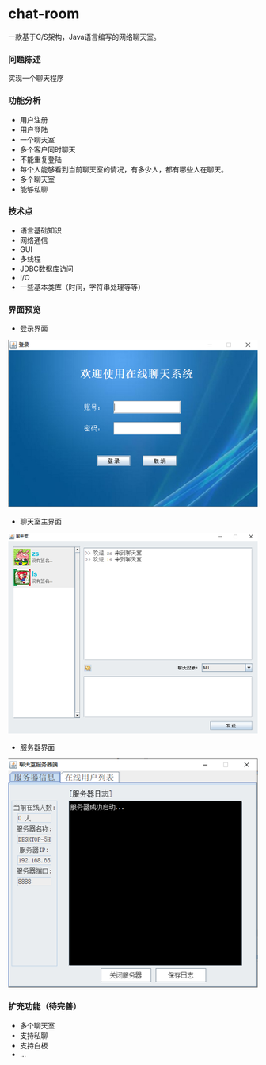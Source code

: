 # chat-room
一款基于C/S架构，Java语言编写的网络聊天室。

### 问题陈述
实现一个聊天程序

### 功能分析
- 用户注册
- 用户登陆
- 一个聊天室
- 多个客户同时聊天
- 不能重复登陆
- 每个人能够看到当前聊天室的情况，有多少人，都有哪些人在聊天。
- 多个聊天室
- 能够私聊

### 技术点
- 语言基础知识
- 网络通信
- GUI
- 多线程
- JDBC数据库访问
- I/O
- 一些基本类库（时间，字符串处理等等）

### 界面预览
- 登录界面

![登录界面](https://github.com/HUANGoJIE/chat-room/raw/master/img/%E5%AE%A2%E6%88%B7%E7%AB%AF%E7%99%BB%E5%BD%95%E7%95%8C%E9%9D%A2.png)

- 聊天室主界面

![聊天室主界面](https://github.com/HUANGoJIE/chat-room/raw/master/img/%E8%81%8A%E5%A4%A9%E7%95%8C%E9%9D%A2.png)

- 服务器界面

![服务器界面](https://github.com/HUANGoJIE/chat-room/raw/master/img/%E6%9C%8D%E5%8A%A1%E5%99%A8%E7%95%8C%E9%9D%A2.png)

### 扩充功能（待完善）
- 多个聊天室
- 支持私聊
- 支持白板
- ...



